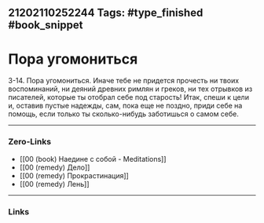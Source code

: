 21202110252244
Tags: #type_finished #book_snippet 
---
# Пора угомониться

 3-14. Пора угомониться. Иначе тебе не придется прочесть ни твоих воспоминаний, ни деяний древних римлян и греков, ни тех отрывков из писателей, которые ты отобрал себе под старость! Итак, спеши к цели и, оставив пустые надежды, сам, пока еще не поздно, приди себе на помощь, если только ты сколько-нибудь заботишься о самом себе. 

---
### Zero-Links
 - [[00 (book) Наедине с собой - Meditations]]
 - [[00 (remedy) Дело]]
 - [[00 (remedy) Прокрастинация]]
 - [[00 (remedy) Лень]]
---
### Links
